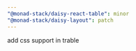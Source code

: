```yaml
---
"@monad-stack/daisy-react-table": minor
"@monad-stack/daisy-layout": patch
---
```


add css support in trable
